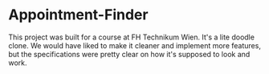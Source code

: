# Appointment-Finder
This project was built for a course at FH Technikum Wien.
It's a lite doodle clone.
We would have liked to make it cleaner and implement more features,
but the specifications were pretty clear on how it's supposed to look and work.
